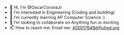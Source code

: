 - 👋 Hi, I’m @OscarCoronaJr
- 👀 I’m interested in Engineering (Coding and building) 
- 🌱 I’m currently learning AP Computer Science :)
- 💞️ I’m looking to collaborate on Anything fun or exciting
- 📫 How to reach me: Email me: 400017648@fjuhsd.org

<!---
OscarCoronaJr/OscarCoronaJr is a ✨ special ✨ repository because its `README.md` (this file) appears on your GitHub profile.
You can click the Preview link to take a look at your changes.
--->
